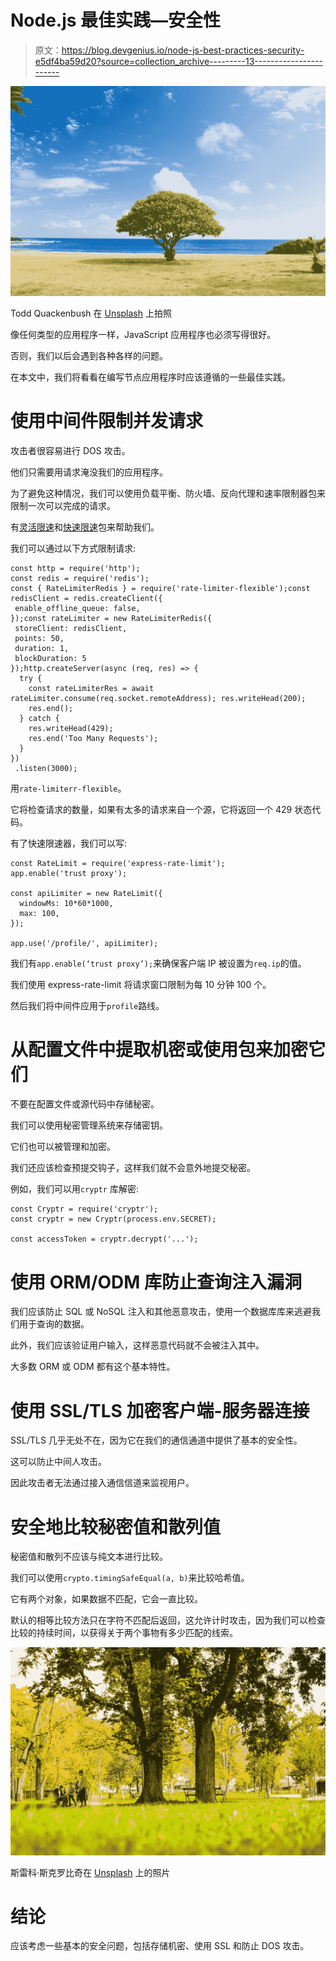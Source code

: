 # Node.js 最佳实践—安全性

> 原文：<https://blog.devgenius.io/node-js-best-practices-security-e5df4ba59d20?source=collection_archive---------13----------------------->

![](img/52b79c287ecc2b14534fb5a0af23ec29.png)

Todd Quackenbush 在 [Unsplash](https://unsplash.com?utm_source=medium&utm_medium=referral) 上拍照

像任何类型的应用程序一样，JavaScript 应用程序也必须写得很好。

否则，我们以后会遇到各种各样的问题。

在本文中，我们将看看在编写节点应用程序时应该遵循的一些最佳实践。

# 使用中间件限制并发请求

攻击者很容易进行 DOS 攻击。

他们只需要用请求淹没我们的应用程序。

为了避免这种情况，我们可以使用负载平衡、防火墙、反向代理和速率限制器包来限制一次可以完成的请求。

有[灵活限速](https://www.npmjs.com/package/rate-limiter-flexible)和[快速限速](https://www.npmjs.com/package/express-rate-limit)包来帮助我们。

我们可以通过以下方式限制请求:

```
const http = require('http');
const redis = require('redis');
const { RateLimiterRedis } = require('rate-limiter-flexible');const redisClient = redis.createClient({
 enable_offline_queue: false,
});const rateLimiter = new RateLimiterRedis({
 storeClient: redisClient,
 points: 50,
 duration: 1,
 blockDuration: 5
});http.createServer(async (req, res) => {
  try {
    const rateLimiterRes = await rateLimiter.consume(req.socket.remoteAddress); res.writeHead(200);
    res.end();
  } catch {
    res.writeHead(429);
    res.end('Too Many Requests');
  }
})
 .listen(3000);
```

用`rate-limiterr-flexible`。

它将检查请求的数量，如果有太多的请求来自一个源，它将返回一个 429 状态代码。

有了快速限速器，我们可以写:

```
const RateLimit = require('express-rate-limit');
app.enable('trust proxy'); 

const apiLimiter = new RateLimit({
  windowMs: 10*60*1000, 
  max: 100,
});

app.use('/profile/', apiLimiter);
```

我们有`app.enable(‘trust proxy’);`来确保客户端 IP 被设置为`req.ip`的值。

我们使用 express-rate-limit 将请求窗口限制为每 10 分钟 100 个。

然后我们将中间件应用于`profile`路线。

# 从配置文件中提取机密或使用包来加密它们

不要在配置文件或源代码中存储秘密。

我们可以使用秘密管理系统来存储密钥。

它们也可以被管理和加密。

我们还应该检查预提交钩子，这样我们就不会意外地提交秘密。

例如，我们可以用`cryptr` 库解密:

```
const Cryptr = require('cryptr');
const cryptr = new Cryptr(process.env.SECRET);

const accessToken = cryptr.decrypt('...');
```

# 使用 ORM/ODM 库防止查询注入漏洞

我们应该防止 SQL 或 NoSQL 注入和其他恶意攻击，使用一个数据库库来逃避我们用于查询的数据。

此外，我们应该验证用户输入，这样恶意代码就不会被注入其中。

大多数 ORM 或 ODM 都有这个基本特性。

# 使用 SSL/TLS 加密客户端-服务器连接

SSL/TLS 几乎无处不在，因为它在我们的通信通道中提供了基本的安全性。

这可以防止中间人攻击。

因此攻击者无法通过接入通信信道来监视用户。

# 安全地比较秘密值和散列值

秘密值和散列不应该与纯文本进行比较。

我们可以使用`crypto.timingSafeEqual(a, b)`来比较哈希值。

它有两个对象，如果数据不匹配，它会一直比较。

默认的相等比较方法只在字符不匹配后返回，这允许计时攻击，因为我们可以检查比较的持续时间，以获得关于两个事物有多少匹配的线索。

![](img/aa5b3668f3ae13eab48cb1c2bb7059af.png)

斯雷科·斯克罗比奇在 [Unsplash](https://unsplash.com?utm_source=medium&utm_medium=referral) 上的照片

# 结论

应该考虑一些基本的安全问题，包括存储机密、使用 SSL 和防止 DOS 攻击。